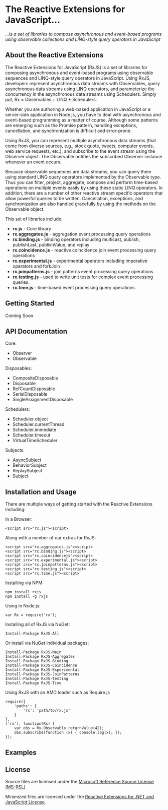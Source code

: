 # The Reactive Extensions for JavaScript... #
*...is a set of libraries to compose asynchronous and event-based programs using observable collections and LINQ-style query operators in JavaScript*

## About the Reactive Extensions ##

The Reactive Extensions for JavaScript (RxJS) is a set of libraries for composing asynchronous and event-based programs using observable sequences and LINQ-style query operators in JavaScript. Using RxJS, developers represent asynchronous data streams with Observables, query asynchronous data streams using LINQ operators, and parameterize the concurrency in the asynchronous data streams using Schedulers. Simply put, Rx = Observables + LINQ + Schedulers.

Whether you are authoring a web-based application in JavaScript or a server-side application in Node.js, you have to deal with asynchronous and event-based programming as a matter of course. Although some patterns are emerging such as the Promise pattern, handling exceptions, cancellation, and synchronization is difficult and error-prone.

Using RxJS, you can represent multiple asynchronous data streams (that come from diverse sources, e.g., stock quote, tweets, computer events, web service requests, etc.), and subscribe to the event stream using the Observer object. The Observable notifies the subscribed Observer instance whenever an event occurs.

Because observable sequences are data streams, you can query them using standard LINQ query operators implemented by the Observable type. Thus you can filter, project, aggregate, compose and perform time-based operations on multiple events easily by using these static LINQ operators. In addition, there are a number of other reactive stream specific operators that allow powerful queries to be written. Cancellation, exceptions, and synchronization are also handled gracefully by using the methods on the Observable object.

This set of libraries include:

- **rx.js** - Core library
- **rx.aggregates.js** - aggregation event processing query operations
- **rx.binding.js** - binding operators including multicast, publish, publishLast, publishValue, and replay
- **rx.coincidence.js** - reactive coincidence join event processing query operations
- **rx.experimental.js** - experimental operators including imperative operators and forkJoin
- **rx.joinpatterns.js** - join patterns event processing query operations
- **rx.testing.js** - used to write unit tests for complex event processing queries.
- **rx.time.js** - time-based event processing query operations.


## Getting Started ##

Coming Soon

##  API Documentation ##

Core:

- Observer
- Observable

Disposables:

- CompositeDisposable
- Disposable
- RefCountDisposable
- SerialDisposable
- SingleAssignmentDisposable

Schedulers:

- Scheduler object
- Scheduler.currentThread
- Scheduler.immediate
- Scheduler.timeout
- VirtualTimeScheduler

Subjects:

 - AsyncSubject
 - BehaviorSubject
 - ReplaySubject
 - Subject

## Installation and Usage ##

There are multiple ways of getting started with the Reactive Extensions including:

In a Browser:

    <script src="rx.js"><script>

Along with a number of our extras for RxJS:
    
    <script src="rx.aggregates.js"><script>
    <script src="rx.binding.js"><script>
    <script src="rx.coincidencejs"><script>
    <script src="rx.experimental.js"><script>
    <script src="rx.joinpatterns.js"><script>
    <script src="rx.testing.js"><script>
    <script src="rx.time.js"><script>

Installing via NPM:

    npm install rxjs
    npm install -g rxjs

Using in Node.js:

    var Rx = require('rx');

Installing all of RxJS via NuGet:

    Install-Package RxJS-All

Or install via NuGet individual packages:

    Install-Package RxJS-Main
    Install-Package RxJS-Aggregates
    Install-Package RxJS-Binding
    Install-Package RxJS-Coincidence
    Install-Package RxJS-Experimental
    Install-Package RxJS-JoinPatterns
    Install-Package RxJS-Testing
    Install-Package RxJS-Time

Using RxJS with an AMD loader such as Require.js

    require({
        'paths': {
            'rx': 'path/to/rx.js'
        }
    },
    ['rx'], function(Rx) {
        var obs = Rx.Observable.returnValue(42);
        obs.subscribe(function (x) { console.log(x); });
    });

## Examples ##

## License ##


Source files are licensed under the [Microsoft Reference Source License (MS-RSL)](http://referencesource.microsoft.com/referencesourcelicense.aspx)

Minimized files are licensed under the [Reactive Extensions for .NET and JavaScript License](https://github.com/Reactive-Extensions/RxJS/blob/master/license.txt).